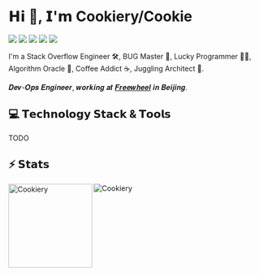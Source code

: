 # 𝗛𝗶 👋, 𝗜'𝗺 Cookiery/Cookie

[![](https://img.shields.io/badge/-%40Cookiery-181717?style=flat-square&logo=github)](https://github.com/Cookiery)
[![](https://img.shields.io/badge/-%40Cookiery-26A5E4?style=flat-square&logo=telegram)](https://t.me/)
[![](https://img.shields.io/badge/-yangxuqi000@gmail.com-EA4335?style=flat-square&logo=gmail&logoColor=fff)](mailto:yangxuqi000@gmail.com)
[![](https://img.shields.io/website?style=flat-square&up_message=pelin.cc&url=https%3A%2F%2Fwww.pelin.cc)](https://www.pelin.cc)
![](https://komarev.com/ghpvc/?username=Cookiery&style=flat-square)

I'm a 
Stack Overflow Engineer 🛠,
BUG Master 🐞, 
Lucky Programmer 🧑‍💻, 
Algorithm Oracle 🔮, 
Coffee Addict ☕️, 
Juggling Architect 🤡.

𝑫𝒆𝒗-𝑶𝒑𝒔 𝑬𝒏𝒈𝒊𝒏𝒆𝒆𝒓, 𝒘𝒐𝒓𝒌𝒊𝒏𝒈 𝒂𝒕 [𝑭𝒓𝒆𝒆𝒘𝒉𝒆𝒆𝒍](https://www.freewheel.com/) 𝒊𝒏 𝑩𝒆𝒊𝒋𝒊𝒏𝒈.



## 💻 𝗧𝗲𝗰𝗵𝗻𝗼𝗹𝗼𝗴𝘆 𝗦𝘁𝗮𝗰𝗸 & 𝗧𝗼𝗼𝗹𝘀

TODO

## ⚡️ 𝗦𝘁𝗮𝘁𝘀

<img height="165" align="left" src="https://github-readme-stats.vercel.app/api?username=Cookiery&show_icons=true&locale=en" alt="Cookiery" />

<img align="center" src="https://github-readme-stats.vercel.app/api/top-langs?username=Cookiery&show_icons=true&locale=en&layout=compact" alt="Cookiery" />

